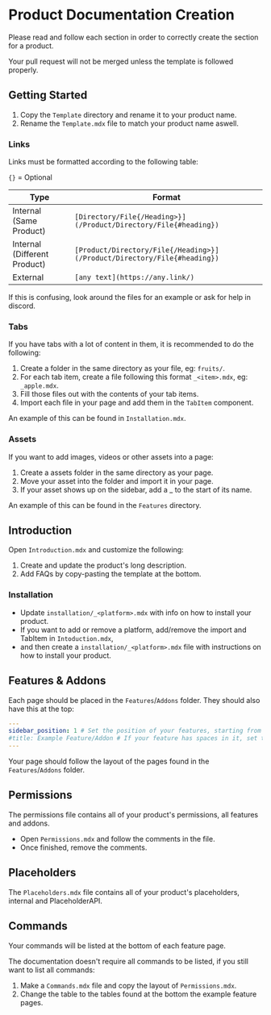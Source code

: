 
# Product Documentation Creation

Please read and follow each section in order to correctly create the section for a product.

Your pull request will not be merged unless the template is followed properly.

## Getting Started

1. Copy the `Template` directory and rename it to your product name.
2. Rename the `Template.mdx` file to match your product name aswell.

### Links

Links must be formatted according to the following table:

`{}` = Optional

Type                         | Format
---------------------------- | -----------------------------------------------------------------------
Internal (Same Product)      | `[Directory/File{/Heading>}](/Product/Directory/File{#heading})`
Internal (Different Product) | `[Product/Directory/File{/Heading>}](/Product/Directory/File{#heading})`
External                     | `[any text](https://any.link/)`

If this is confusing, look around the files for an example or ask for help in discord.

### Tabs

If you have tabs with a lot of content in them, it is recommended to do the following:

1. Create a folder in the same directory as your file, eg: `fruits/`.
2. For each tab item, create a file following this format `_<item>.mdx`, eg: `_apple.mdx`.
3. Fill those files out with the contents of your tab items.
4. Import each file in your page and add them in the `TabItem` component.

An example of this can be found in `Installation.mdx`.

### Assets

If you want to add images, videos or other assets into a page:

1. Create a assets folder in the same directory as your page.
2. Move your asset into the folder and import it in your page.
3. If your asset shows up on the sidebar, add a _ to the start of its name.

An example of this can be found in the `Features` directory.

## Introduction

Open `Introduction.mdx` and customize the following:

1. Create and update the product's long description.
2. Add FAQs by copy-pasting the template at the bottom.

### Installation

- Update `installation/_<platform>.mdx` with info on how to install your product.
- If you want to add or remove a platform, add/remove the import and TabItem in `Intoduction.mdx`, 
- and then create a `installation/_<platform>.mdx` file with instructions on how to install your product.

## Features & Addons

Each page should be placed in the `Features`/`Addons` folder. They should also have this at the top:

```yml
---
sidebar_position: 1 # Set the position of your features, starting from 1.
#title: Example Feature/Addon # If your feature has spaces in it, set the title and rename the file to have no spaces.
---
```

Your page should follow the layout of the pages found in the `Features`/`Addons` folder.

## Permissions

The permissions file contains all of your product's permissions, all features and addons.

- Open `Permissions.mdx` and follow the comments in the file.
- Once finished, remove the comments.

## Placeholders

The `Placeholders.mdx` file contains all of your product's placeholders, internal and PlaceholderAPI.

## Commands

Your commands will be listed at the bottom of each feature page.

The documentation doesn't require all commands to be listed, if you still want to list all commands:

1. Make a `Commands.mdx` file and copy the layout of `Permissions.mdx`.
2. Change the table to the tables found at the bottom the example feature pages.